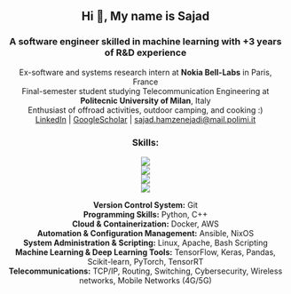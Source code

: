 <!-- Intro -->
<p align="center">
  <h2 align="center"> Hi 👋, My name is  <b>Sajad</b> </h2>
  <h3 align="center"> A software engineer skilled in machine learning with +3 years of R&D experience  </b> </h3>
  <div align="center"> Ex-software and systems research intern at <strong>Nokia Bell-Labs</strong> in Paris, France</div>
  <div align="center"> Final-semester student studying Telecommunication Engineering at <strong>Politecnic University of Milan</strong>, Italy</div>
  <div align="center"> Enthusiast of offroad activities, outdoor camping, and cooking :)
  <br>
  <a href="https://www.linkedin.com/in/sajadh76/">LinkedIn</a> | <a href="https://scholar.google.com/citations?user=KvSyQNEAAAAJ&hl=en">GoogleScholar</a> | <a href="mailto:sajad.hamzenejadi@mail.polimi.it">sajad.hamzenejadi@mail.polimi.it</a>
</div>

  </div>

<!-- Skill Icons -->
<h3 align="center"> Skills: </h3>
<p align="center">
  <a href="https://go-skill-icons.vercel.app">  
    <img src="https://go-skill-icons.vercel.app/api/icons?i=git,py,cpp,docker&theme=light" />
    </br>
    <img src="https://go-skill-icons.vercel.app/api/icons?i=aws,ansible,nix,linux&theme=light" />
    </br>
    <img src="https://go-skill-icons.vercel.app/api/icons?i=bash,tensorflow,pytorch,sklearn&theme=light" />
    </br>
    <img src="https://go-skill-icons.vercel.app/api/icons?i=pandas,numpy,scipy,matplotlib&theme=light" />
    </br>
  </a>

  <div align="center"><strong>Version Control System:</strong> Git</div>
  <div align="center"><strong>Programming Skills:</strong> Python, C++</div>
  <div align="center"><strong>Cloud & Containerization:</strong> Docker, AWS</div>
  <div align="center"><strong>Automation & Configuration Management:</strong> Ansible, NixOS</div>
  <div align="center"><strong>System Administration & Scripting:</strong> Linux, Apache, Bash Scripting</div>
  <div align="center"><strong>Machine Learning & Deep Learning Tools:</strong> TensorFlow, Keras, Pandas, Scikit-learn, PyTorch, TensorRT</div>
  <div align="center"><strong>Telecommunications:</strong> TCP/IP, Routing, Switching, Cybersecurity, Wireless networks, Mobile Networks (4G/5G)</div>
</p>

